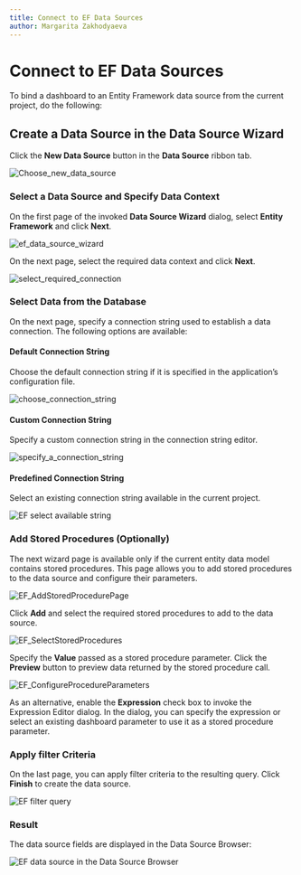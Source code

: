 ```yaml
---
title: Connect to EF Data Sources
author: Margarita Zakhodyaeva
---
```

# Connect to EF Data Sources

To bind a dashboard to an Entity Framework data source from the current project, do the following:

## Create a Data Source in the Data Source Wizard

Click the **New Data Source** button in the **Data Source** ribbon tab.

![Choose_new_data_source](../../../images/choose-new-data-source.png)

### Select a Data Source and Specify Data Context  

On the first page of the invoked **Data Source Wizard** dialog, select **Entity Framework** and click **Next**.

![ef_data_source_wizard](../../../images/ef-data-sourse-wizard.png)

On the next page, select the required data context and click **Next**.
	
![select_required_connection](../../../images/select-required-connection.png)

### Select Data from the Database

On the next page, specify a connection string used to establish a data connection. The following options are available:

#### Default Connection String 

Choose the default connection string if it is specified in the application’s configuration file.

![choose_connection_string](../../../images/choose-connection-string.png)

#### Custom Connection String 

Specify a custom connection string in the connection string editor. 

![specify_a_connection_string](../../../images/specify-a-connection-string.png)

#### Predefined Connection String

Select an existing connection string available in the current project. 

![EF select available string](../../../images/ef-select-a-predefined-connection-string.png)

### Add Stored Procedures (Optionally)

The next wizard page is available only if the current entity data model contains stored procedures. This page allows you to add stored procedures to the data source and configure their parameters.

![EF_AddStoredProcedurePage](../../../images/ef_addstoredprocedurepage119127.png)

Click **Add** and select the required stored procedures to add to the data source.

![EF_SelectStoredProcedures](../../../images/ef_selectstoredprocedures119128.png)

Specify the **Value** passed as a stored procedure parameter. Click the **Preview** button to preview data returned by the stored procedure call.

![EF_ConfigureProcedureParameters](../../../images/ef_configureprocedureparameters119129.png)

As an alternative, enable the **Expression** check box to invoke the Expression Editor dialog. In the dialog, you can specify the expression or select an existing dashboard parameter to use it as a stored procedure parameter.

### Apply filter Criteria
	
On the last page, you can apply filter criteria to the resulting query. Click **Finish** to create the data source.
	
![EF filter query](../../../images/ef_customconnectionstring118442.png)

### Result
		
The data source fields are displayed in the Data Source Browser:

![EF data source in the Data Source Browser](../../../images/ef-resulting-data-source.png)


